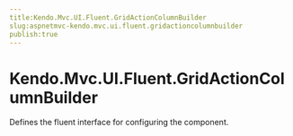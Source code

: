 ```yaml
---
title:Kendo.Mvc.UI.Fluent.GridActionColumnBuilder
slug:aspnetmvc-kendo.mvc.ui.fluent.gridactioncolumnbuilder
publish:true
---
```


# Kendo.Mvc.UI.Fluent.GridActionColumnBuilder

Defines the fluent interface for configuring the  component.